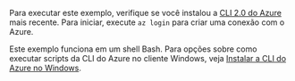 

Para executar este exemplo, verifique se você instalou a [CLI 2.0 do Azure](https://docs.microsoft.com/cli/azure/install-azure-cli) mais recente. Para iniciar, execute `az login` para criar uma conexão com o Azure.

Este exemplo funciona em um shell Bash. Para opções sobre como executar scripts da CLI do Azure no cliente Windows, veja [Instalar a CLI do Azure no Windows](/cli/azure/install-azure-cli-windows).

